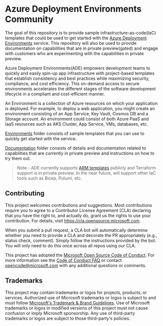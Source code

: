 # Azure Deployment Environments Community

The goal of this repository is to provide sample infrastructure-as-code(IaC) templates that could be used to get started with the [Azure Deployment Environments](https://aka.ms/deploymentenvironments) service. This repository will also be used to provide documentation on capabilities that are in private preview(gated) and engage with customers who are experimenting with the capabilities in private preview.

Azure Deployment Environments(ADE) empowers development teams to quickly and easily spin-up app infrastructure with project-based templates that establish consistency and best practices while maximizing security, compliance, and cost efficiency. This on-demand access to secure environments accelerates the different stages of the software development lifecycle in a compliant and cost-efficient manner.

An Environment is a collection of Azure resources on which your application is deployed. For example, to deploy a web application, you might create an environment consisting of an App Service, Key Vault, Cosmos DB and a Storage account. An environment could consist of both Azure PaaS and IaaS resources such as AKS Cluster, App Service, VMs, databases, etc.

[Environments](https://github.com/Azure/deployment-environments/tree/main/Environments) folder consists of sample templates that you can use to quickly get started with the service.

[Documentation](https://github.com/Azure/deployment-environments/tree/main/documentation) folder consists of details and documentation related to capabilities that are currently in private preview and instructions on how to try them out.

> Note - ADE currently supports [ARM templates](https://learn.microsoft.com/en-us/azure/azure-resource-manager/templates/overview) publicly and Terraform support is in private preview. In the near future, will support other IaC tools such as Bicep, Pulumi, etc.

## Contributing

This project welcomes contributions and suggestions.  Most contributions require you to agree to a
Contributor License Agreement (CLA) declaring that you have the right to, and actually do, grant us
the rights to use your contribution. For details, visit https://cla.opensource.microsoft.com.

When you submit a pull request, a CLA bot will automatically determine whether you need to provide
a CLA and decorate the PR appropriately (e.g., status check, comment). Simply follow the instructions
provided by the bot. You will only need to do this once across all repos using our CLA.

This project has adopted the [Microsoft Open Source Code of Conduct](https://opensource.microsoft.com/codeofconduct/).
For more information see the [Code of Conduct FAQ](https://opensource.microsoft.com/codeofconduct/faq/) or
contact [opencode@microsoft.com](mailto:opencode@microsoft.com) with any additional questions or comments.

## Trademarks

This project may contain trademarks or logos for projects, products, or services. Authorized use of Microsoft
trademarks or logos is subject to and must follow
[Microsoft's Trademark & Brand Guidelines](https://www.microsoft.com/en-us/legal/intellectualproperty/trademarks/usage/general).
Use of Microsoft trademarks or logos in modified versions of this project must not cause confusion or imply Microsoft sponsorship.
Any use of third-party trademarks or logos are subject to those third-party's policies.
